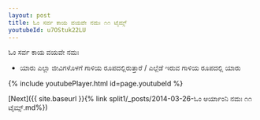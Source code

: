 ```yaml
---
layout: post
title: ಓಂ ಸರ್ವ ಕಾಯ ವಯವೇ ನಮಃ ೧೧ ಟೈಮ್ಸ್
youtubeId: u7OStuk22LU
---
```

 
 
 ಓಂ ಸರ್ವ ಕಾಯ ವಯವೇ ನಮಃ  
 
 -  ಯಾರು ಎಲ್ಲಾ ಜೀವಿಗಳೊಳಗೆ ಗಾಳಿಯ ರೂಪದಲ್ಲಿರುತ್ತಾರೆ / ಎಲ್ಲೆಡೆ ಇರುವ ಗಾಳಿಯ ರೂಪದಲ್ಲಿ ಯಾರು 
 
  
 
  
 
 
 
 
 
 


{% include youtubePlayer.html id=page.youtubeId %}
 
[Next]({{ site.baseurl }}{% link  split1/_posts/2014-03-26-ಓಂ ಆರ್ಯಾಂನಿ ನಮಃ ೧೧ ಟೈಮ್ಸ್.md%})
 

